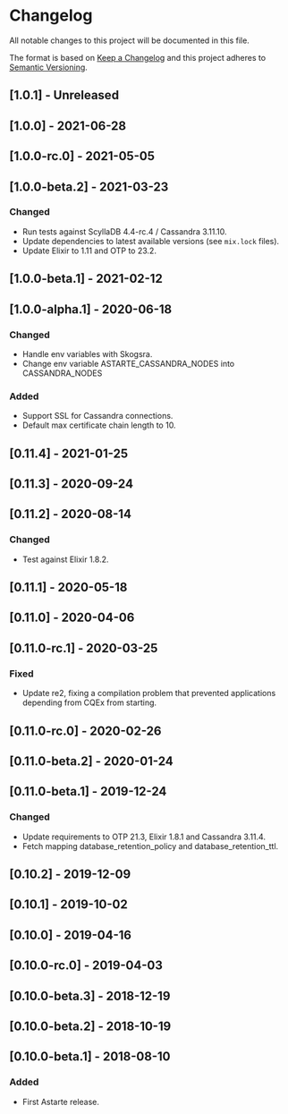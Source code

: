 # Changelog
All notable changes to this project will be documented in this file.

The format is based on [Keep a Changelog](http://keepachangelog.com/en/1.0.0/)
and this project adheres to [Semantic Versioning](http://semver.org/spec/v2.0.0.html).

## [1.0.1] - Unreleased

## [1.0.0] - 2021-06-28

## [1.0.0-rc.0] - 2021-05-05

## [1.0.0-beta.2] - 2021-03-23
### Changed
- Run tests against ScyllaDB 4.4-rc.4 / Cassandra 3.11.10.
- Update dependencies to latest available versions (see `mix.lock` files).
- Update Elixir to 1.11 and OTP to 23.2.

## [1.0.0-beta.1] - 2021-02-12

## [1.0.0-alpha.1] - 2020-06-18
### Changed
- Handle env variables with Skogsra.
- Change env variable ASTARTE_CASSANDRA_NODES into CASSANDRA_NODES

### Added
- Support SSL for Cassandra connections.
- Default max certificate chain length to 10.

## [0.11.4] - 2021-01-25

## [0.11.3] - 2020-09-24

## [0.11.2] - 2020-08-14
### Changed
- Test against Elixir 1.8.2.

## [0.11.1] - 2020-05-18

## [0.11.0] - 2020-04-06

## [0.11.0-rc.1] - 2020-03-25
### Fixed
- Update re2, fixing a compilation problem that prevented applications depending
  from CQEx from starting.

## [0.11.0-rc.0] - 2020-02-26

## [0.11.0-beta.2] - 2020-01-24

## [0.11.0-beta.1] - 2019-12-24
### Changed
- Update requirements to OTP 21.3, Elixir 1.8.1 and Cassandra 3.11.4.
- Fetch mapping database_retention_policy and database_retention_ttl.

## [0.10.2] - 2019-12-09

## [0.10.1] - 2019-10-02

## [0.10.0] - 2019-04-16

## [0.10.0-rc.0] - 2019-04-03

## [0.10.0-beta.3] - 2018-12-19

## [0.10.0-beta.2] - 2018-10-19

## [0.10.0-beta.1] - 2018-08-10
### Added
- First Astarte release.
